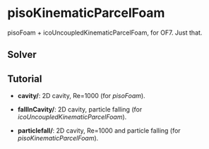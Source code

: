 # pisoKinematicParcelFoam

pisoFoam + icoUncoupledKinematicParcelFoam, for OF7. Just that.

## Solver

## Tutorial

* **cavity/**: 2D cavity, Re=1000 (for *pisoFoam*).

* **fallInCavity/**: 2D cavity, particle falling (for *icoUncoupledKinematicParcelFoam*).

* **particlefall/**: 2D cavity, Re=1000 and particle falling (for *pisoKinematicParcelFoam*).
